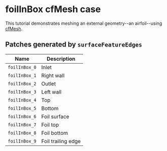 foilInBox cfMesh case
=====================

This tutorial demonstrates meshing an external geometry--an airfoil--using 
[cfMesh](http://www.c-fields.com/solutions/products/meshing). 


## Patches generated by `surfaceFeatureEdges`

|     Name      |     Description    |
|---------------|--------------------|
| `foilInBox_0` |     Inlet          |
| `foilInBox_1` |     Right wall     |
| `foilInBox_2` |     Outlet         |
| `foilInBox_3` |     Left wall      |
| `foilInBox_4` |     Top            |
| `foilInBox_5` |     Bottom         |
| `foilInBox_6` |     Foil surface   |
| `foilInBox_7` |     Foil top       |
| `foilInBox_8` |     Foil bottom    |
| `foilInBox_9` |     Foil trailing edge    |
